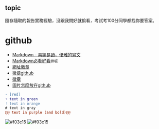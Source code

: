 ## topic
隨存隨取的報告實務經驗，沒跟我問好就偷看，考試考100分同學都找你要答案。

# github
* [Markdown - 易編易讀，優雅的寫文](https://ithelp.ithome.com.tw/articles/10203758)
* [Markdown必看好看](https://markdownlivepreview.com/)`排板`
* [網址徽章](https://shields.io/category/build)
* [徽章github](https://github.com/Naereen/badges#generic)
* [徽章](https://badgen.net/#github)
* [圖片怎麼放在github](https://medium.com/@stephyang/%E5%9C%A8github%E7%9A%84readme-md%E5%8A%A0%E5%85%A5%E5%9C%96%E7%89%87%E5%8F%8Agif%E7%9A%84%E6%96%B9%E6%B3%95-7282a4a63141)

```diff
- [red]
+ text in green
! text in orange
# text in gray
@@ text in purple (and bold)@@
```
![#f03c15](https://placehold.co/15x15/f03c15/f03c15.png)
![#f03c15](https://via.placeholder.com/150/FFFFFF/2982bc?Text=%E4%BD%A0%E5%A5%BD)
